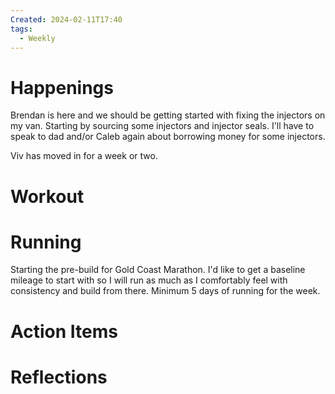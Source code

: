 ```yaml
---
Created: 2024-02-11T17:40
tags:
  - Weekly
---
```

# Happenings

Brendan is here and we should be getting started with fixing the injectors on my van. Starting by sourcing some injectors and injector seals. I'll have to speak to dad and/or Caleb again about borrowing money for some injectors.

Viv has moved in for a week or two.

# Workout

# Running

Starting the pre-build for Gold Coast Marathon. I'd like to get a baseline mileage to start with so I will run as much as I comfortably feel with consistency and build from there. Minimum 5 days of running for the week.

# Action Items

# Reflections